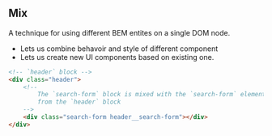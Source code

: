 ## Mix

A technique for using different BEM entites on a single DOM node.

* Lets us combine behavoir and style of different component
* Lets us create new UI components based on existing one.

``` html
<!-- `header` block -->
<div class="header">
    <!--
        The `search-form` block is mixed with the `search-form` element
        from the `header` block
    -->
    <div class="search-form header__search-form"></div>
</div>
```
